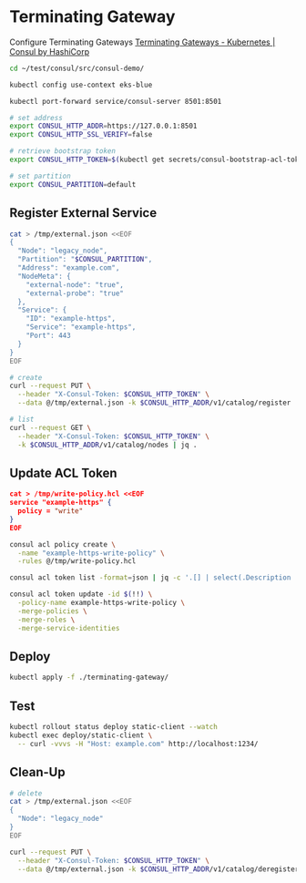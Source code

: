 # Terminating Gateway

Configure Terminating Gateways
[Terminating Gateways - Kubernetes | Consul by HashiCorp](https://www.consul.io/docs/k8s/connect/terminating-gateways)

```sh
cd ~/test/consul/src/consul-demo/

kubectl config use-context eks-blue

kubectl port-forward service/consul-server 8501:8501

# set address
export CONSUL_HTTP_ADDR=https://127.0.0.1:8501
export CONSUL_HTTP_SSL_VERIFY=false

# retrieve bootstrap token
export CONSUL_HTTP_TOKEN=$(kubectl get secrets/consul-bootstrap-acl-token --template={{.data.token}} | base64 -d)

# set partition
export CONSUL_PARTITION=default
```

## Register External Service

```sh
cat > /tmp/external.json <<EOF
{
  "Node": "legacy_node",
  "Partition": "$CONSUL_PARTITION",
  "Address": "example.com",
  "NodeMeta": {
    "external-node": "true",
    "external-probe": "true"
  },
  "Service": {
    "ID": "example-https",
    "Service": "example-https",
    "Port": 443
  }
}
EOF
```

```sh
# create
curl --request PUT \
  --header "X-Consul-Token: $CONSUL_HTTP_TOKEN" \
  --data @/tmp/external.json -k $CONSUL_HTTP_ADDR/v1/catalog/register

# list
curl --request GET \
  --header "X-Consul-Token: $CONSUL_HTTP_TOKEN" \
  -k $CONSUL_HTTP_ADDR/v1/catalog/nodes | jq .
```

## Update ACL Token

```json
cat > /tmp/write-policy.hcl <<EOF
service "example-https" {
  policy = "write"
}
EOF
```

```sh
consul acl policy create \
  -name "example-https-write-policy" \
  -rules @/tmp/write-policy.hcl

consul acl token list -format=json | jq -c '.[] | select(.Description | contains("terminating-gateway-terminating-gateway-token Token"))' | jq -r .AccessorID

consul acl token update -id $(!!) \
  -policy-name example-https-write-policy \
  -merge-policies \
  -merge-roles \
  -merge-service-identities
```

## Deploy

```sh
kubectl apply -f ./terminating-gateway/
```

## Test

```sh
kubectl rollout status deploy static-client --watch
kubectl exec deploy/static-client \
  -- curl -vvvs -H "Host: example.com" http://localhost:1234/
```

## Clean-Up

```sh
# delete
cat > /tmp/external.json <<EOF
{
  "Node": "legacy_node"
}
EOF

curl --request PUT \
  --header "X-Consul-Token: $CONSUL_HTTP_TOKEN" \
  --data @/tmp/external.json -k $CONSUL_HTTP_ADDR/v1/catalog/deregister
```
